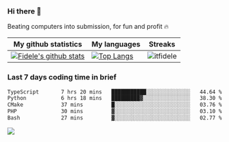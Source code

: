 ### Hi there 👋
<p>Beating computers into submission, for fun and profit 🔥</p>

|My github statistics|My languages|Streaks|
|-|-|-|
|[![Fidele's github stats](https://github-readme-stats.vercel.app/api?username=itfidele&count_private=true&show_icons=true&theme=dark&hide_title=true)](https://github.com/itfidele)|[![Top Langs](https://github-readme-stats.vercel.app/api/top-langs/?username=itfidele&show_icons=true&langs_count=8&theme=dark&layout=compact&hide_title=true)](https://github.com/itfidele)|![itfidele](https://github-readme-streak-stats.herokuapp.com/?user=itfidele&theme=dark)

### Last 7 days coding time in brief
<!--START_SECTION:waka-->

```txt
TypeScript       7 hrs 20 mins   ███████████░░░░░░░░░░░░░░   44.64 %
Python           6 hrs 18 mins   █████████▓░░░░░░░░░░░░░░░   38.30 %
CMake            37 mins         █░░░░░░░░░░░░░░░░░░░░░░░░   03.76 %
PHP              30 mins         ▓░░░░░░░░░░░░░░░░░░░░░░░░   03.10 %
Bash             27 mins         ▓░░░░░░░░░░░░░░░░░░░░░░░░   02.77 %
```

<!--END_SECTION:waka-->

![](https://komarev.com/ghpvc/?username=itfidele)
